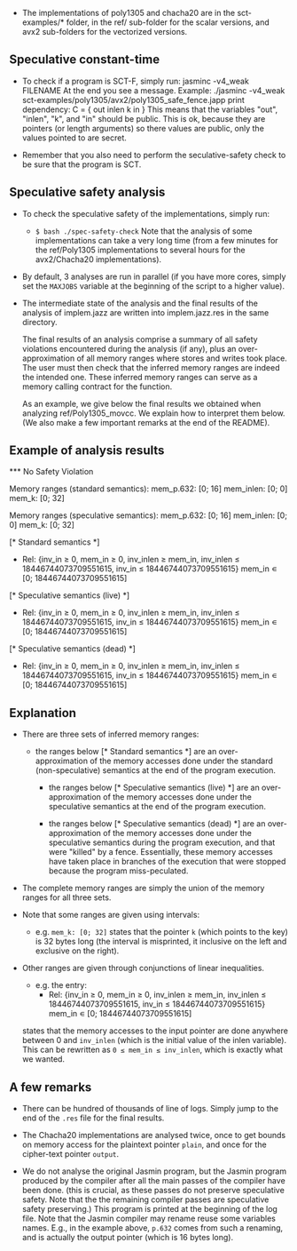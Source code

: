 - The implementations of poly1305 and chacha20 are in the sct-examples/*
  folder, in the ref/ sub-folder for the scalar versions, and avx2 sub-folders
  for the vectorized versions.

Speculative constant-time
--------------------------------------------------------------------
- To check if a program is SCT-F, simply run:
   jasminc -v4_weak FILENAME
  At the end you see a message.
  Example:
    ./jasminc -v4_weak sct-examples/poly1305/avx2/poly1305_safe_fence.japp
  print 
    dependency: C = { out inlen k in }
  This means that the variables "out", "inlen", "k", and "in" should be public.
  This is ok, because they are pointers (or length arguments) so there values are public,
  only the values pointed to are secret.

- Remember that you also need to perform the seculative-safety check to be sure 
  that the program is SCT.
  
Speculative safety analysis
--------------------------------------------------------------------

- To check the speculative safety of the implementations, simply run:
     - `$ bash ./spec-safety-check`
  Note that the analysis of some implementations can take a very long time
  (from a few minutes for the ref/Poly1305 implementations to several hours
  for the avx2/Chacha20 implementations).

- By default, 3 analyses are run in parallel (if you have more cores,
  simply set the `MAXJOBS` variable at the beginning of the script to
  a higher value).

- The intermediate state of the analysis and the final results of the
  analysis of implem.jazz are written into implem.jazz.res in the same
  directory.

  The final results of an analysis comprise a summary of all safety
	violations encountered during the analysis (if any), plus an
	over-approximation of all memory ranges where stores and writes
  took place. The user must then check that the inferred memory
	ranges are indeed the intended one. These inferred memory
	ranges can serve as a memory calling contract for the function.

  As an example, we give below the final results we obtained when
	analyzing ref/Poly1305_movcc. We explain how to interpret them below.
	(We also make a few important remarks at the end of the README).


Example of analysis results
--------------------------------------------------------------------

*** No Safety Violation

Memory ranges (standard semantics):
  mem_p.632: [0; 16]
  mem_inlen: [0; 0]
  mem_k: [0; 32]
  
Memory ranges (speculative semantics):
  mem_p.632: [0; 16]
  mem_inlen: [0; 0]
  mem_k: [0; 32]
  
[* Standard semantics *]
* Rel:
{inv_in ≥ 0, mem_in ≥ 0, inv_inlen ≥ mem_in,
 inv_inlen ≤ 18446744073709551615, inv_in ≤ 18446744073709551615}
mem_in ∊ [0; 18446744073709551615]

[* Speculative semantics (live) *]
* Rel:
{inv_in ≥ 0, mem_in ≥ 0, inv_inlen ≥ mem_in,
 inv_inlen ≤ 18446744073709551615, inv_in ≤ 18446744073709551615}
mem_in ∊ [0; 18446744073709551615]

[* Speculative semantics (dead) *]
* Rel:
{inv_in ≥ 0, mem_in ≥ 0, inv_inlen ≥ mem_in,
 inv_inlen ≤ 18446744073709551615, inv_in ≤ 18446744073709551615}
mem_in ∊ [0; 18446744073709551615]


Explanation
--------------------------------------------------------------------

- There are three sets of inferred memory ranges:
    - the ranges below [* Standard semantics *] are an over-approximation of
		the memory accesses done under the standard (non-speculative) semantics
		at the end of the program execution.
		
		- the ranges below [* Speculative semantics (live) *] are an
		over-approximation of the memory accesses done under the speculative
		semantics at the end of the program execution.

		- the ranges below [* Speculative semantics (dead) *] are an
		over-approximation of the memory accesses done under the speculative
		semantics during the program execution, and that were "killed" by a fence.
		Essentially, these memory accesses have taken place in branches of the
		execution that were stopped because the program miss-peculated.

- The complete memory ranges are simply the union of the memory ranges for all
  three sets.

- Note that some ranges are given using intervals:
    - e.g. `mem_k: [0; 32]` states that the pointer `k` (which points to the key)
		is 32 bytes long (the interval is misprinted, it inclusive on the left and
		exclusive on the right).

- Other ranges are given through conjunctions of linear inequalities.
    - e.g. the entry:
		* Rel:
    {inv_in ≥ 0,
		 mem_in ≥ 0,
		 inv_inlen ≥ mem_in,
		 inv_inlen ≤ 18446744073709551615,
		 inv_in ≤ 18446744073709551615}
    mem_in ∊ [0; 18446744073709551615]

    states that the memory accesses to the input pointer are done anywhere
		between 0 and `inv_inlen` (which is the initial value of the inlen variable).
		This can be rewritten as `0 ≤ mem_in ≤ inv_inlen`, which is exactly what we
		wanted.
		

A few remarks
--------------------------------------------------------------------

- There can be hundred of thousands of line of logs. Simply jump to
  the end of the `.res` file for the final results.

- The Chacha20 implementations are analysed twice, once to get bounds
  on memory access for the plaintext pointer `plain`, and once for the
	cipher-text pointer `output`.

- We do not analyse the original Jasmin program, but the Jasmin program
  produced by the compiler after all the main passes of the compiler have
	been done.
  (this is crucial, as these passes do not preserve speculative safety. Note
	that the the remaining compiler passes are speculative safety preserving.)
	This program is printed at the beginning of the log file.
	Note that the Jasmin compiler may rename reuse some variables names.
	E.g., in the example above, `p.632` comes from such a renaming, and
	is actually the output pointer (which is 16 bytes long).



